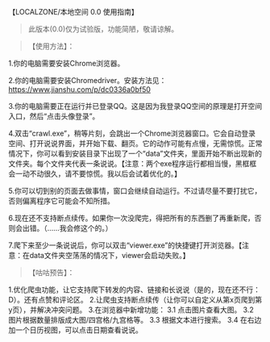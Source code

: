 【LOCALZONE/本地空间 0.0 使用指南】

>此版本(0.0)仅为试验版，功能简陋，敬请谅解。

>【使用方法】：

1.你的电脑需要安装Chrome浏览器。

2.你的电脑需要安装Chromedriver。安装方法见：
https://www.jianshu.com/p/dc0336a0bf50

3.你的电脑需要正在运行并已登录QQ。这是因为我登录QQ空间的原理是打开空间入口，然后“点击头像登录”。

4.双击“crawl.exe”，稍等片刻，会跳出一个Chrome浏览器窗口。它会自动登录空间、打开说说界面，并开始下载、翻页。它的动作可能有点慢，无需惊慌。正常情况下，你可以看到安装目录下出现了一个“data”文件夹，里面开始不断出现新的文件夹。每个文件夹代表一条说说。【注意：两个exe程序运行都相当慢，黑框框会一动不动很久，请不要惊慌。我以后会试着优化的。】

5.你可以切到别的页面去做事情，窗口会继续自动运行。不过请尽量不要打扰它，否则偏离程序它可能会不知所措。

6.现在还不支持断点续传。如果你一次没爬完，得把所有的东西删了再重新爬，否则会出错。（……我会修这个的。）

7.爬下来至少一条说说后，你可以双击“viewer.exe”的快捷键打开浏览器。【注意：在data文件夹空荡荡的情况下，viewer会启动失败。】

>【咕咕预告】：

1.优化爬虫功能，让它支持爬下转发的内容、链接和长说说（是的，现在还不行：D）。还有点赞和评论区。
2.让爬虫支持断点续传（让你可以自定义从第x页爬到第y页），并解决冲突问题。
3.在浏览器中新增功能：
3.1 点击图片查看大图。
3.2 图片根据数量排版成大图/四宫格/九宫格等。
3.3 根据文本进行搜索。
3.4 在右边加一个日历视图，可以点击日期查看说说。
